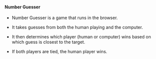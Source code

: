 #### Number Guesser

- Number Guesser is a game that runs in the browser.

- It takes guesses from both the human playing and the computer.

- It then determines which player (human or computer) wins based on which guess is closest to the target.

- If both players are tied, the human player wins.
